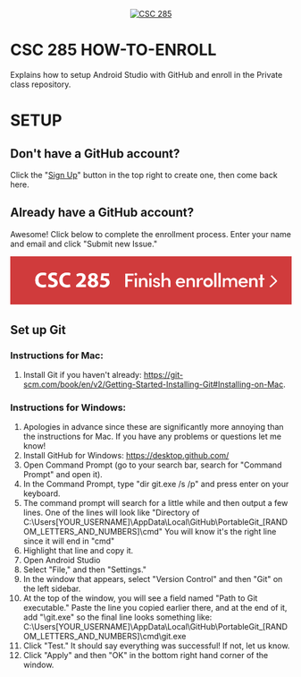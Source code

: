 <p align="center"><a href="https://github.com/accmpp/CSC-285"><img src="/images/csc285.ico" alt="CSC 285"/></a>
<h1> CSC 285 HOW-TO-ENROLL</h1></p>
Explains how to setup Android Studio with GitHub and enroll in the Private class repository.

# SETUP

## Don't have a GitHub account?

Click the "[Sign Up](https://github.com/join?source=header-repo)" button in the top right to create one, then come back here.

## Already have a GitHub account?

Awesome! Click below to complete the enrollment process. Enter your name and email and click "Submit new Issue."

[![CSC 285 Enrollment](/images/enrollment.png)](https://github.com/accmpp/CSC285/issues/new?labels=enroll&title=Enrollment+request&body=%0AFirst%20Name:%20%0ALast%20Name:%20%0AHofstra%20Email:%20 "Click here to get started")

## Set up Git

### Instructions for Mac:

1. Install Git if you haven't already: https://git-scm.com/book/en/v2/Getting-Started-Installing-Git#Installing-on-Mac.  

### Instructions for Windows:

1. Apologies in advance since these are significantly more annoying than the instructions for Mac. If you have any problems or questions let me know!  
2. Install GitHub for Windows: https://desktop.github.com/  
3. Open Command Prompt (go to your search bar, search for "Command Prompt" and open it).  
4. In the Command Prompt, type "dir git.exe /s /p" and press enter on your keyboard.  
5. The command prompt will search for a little while and then output a few lines. One of the lines will look like "Directory of C:\Users[YOUR_USERNAME]\AppData\Local\GitHub\PortableGit_[RANDOM_LETTERS_AND_NUMBERS]\cmd" You will know it's the right line since it will end in "cmd"  
6. Highlight that line and copy it.  
7. Open Android Studio  
8. Select "File," and then "Settings."  
9. In the window that appears, select "Version Control" and then "Git" on the left sidebar.  
10. At the top of the window, you will see a field named "Path to Git executable." Paste the line you copied earlier there, and at the end of it, add "\git.exe" so the final line looks something like: C:\Users[YOUR_USERNAME]\AppData\Local\GitHub\PortableGit_[RANDOM_LETTERS_AND_NUMBERS]\cmd\git.exe  
11. Click "Test." It should say everything was successful! If not, let us know.  
12. Click "Apply" and then "OK" in the bottom right hand corner of the window.  
 
